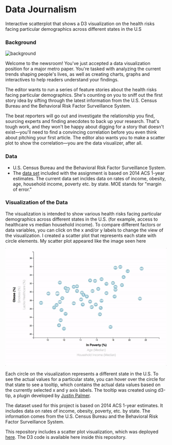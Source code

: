 # Data Journalism
Interactive scatterplot that shows a D3 visualization on the health risks facing particular demographics across different states in the U.S 


### Background

![background](https://media.giphy.com/media/v2xIous7mnEYg/giphy.gif)

Welcome to the newsroom! You've just accepted a data visualization position for a major metro paper. You're tasked with analyzing the current trends shaping people's lives, as well as creating charts, graphs and interactives to help readers understand your findings.

The editor wants to run a series of feature stories about the health risks facing particular demographics. She's counting on you to sniff out the first story idea by sifting through the latest information from the U.S. Census Bureau and the Behavioral Risk Factor Surveillance System.

The beat reporters will go out and investigate the relationship you find, sourcing experts and finding anecdotes to back up your research. That's tough work, and they won't be happy about digging for a story that doesn't exist—you'll need to find a convincing correlation before you even think about pitching your first article. The editor also wants you to make a scatter plot to show the correlation—you are the data visualizer, after all.

### Data
- U.S. Census Bureau and the Behavioral Risk Factor Surveillance System.
- The [data set](https://factfinder.census.gov/faces/nav/jsf/pages/searchresults.xhtml) included with the assignment is based on 2014 ACS 1-year estimates. The current data set incldes data on rates of income, obesity, age, household income, poverty etc. by state. MOE stands for "margin of error."

### Visualization of the Data

The visualization is intended to show various health risks facing particular demographics across different states in the U.S. (for example, access to healthcare vs median household income). To compare different factors or data variables, you can click on the x and/or y labels to change the view of the visualization. I created a scatter plot that represents each state with circle elements. My scatter plot appeared like the image seen here

<img src="Images/7-animated-scatter.gif">


Each circle on the visualization represents a different state in the U.S. To see the actual values for a particular state, you can hover over the circle for that state to see a tooltip, which contains the actual data values based on the currently selected x and y axis labels. The tooltip was created using d3-tip, a plugin developed by [Justin Palmer](https://github.com/Caged).

The dataset used for this project is based on 2014 ACS 1-year estimates. It includes data on rates of income, obesity, poverty, etc. by state. The information comes from the U.S. Census Bureau and the Behavioral Risk Factor Surveillance System.

This repository includes a scatter plot visualization, which was deployed [here](https://sahobitayo.github.io/D3-challenge/D3_data_journalism/). The D3 code is available here inside this repository.


